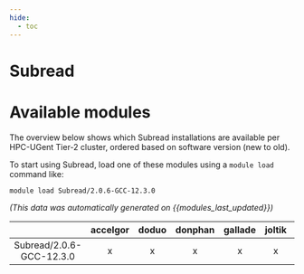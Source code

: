 ```yaml
---
hide:
  - toc
---
```


Subread
=======

# Available modules


The overview below shows which Subread installations are available per HPC-UGent Tier-2 cluster, ordered based on software version (new to old).

To start using Subread, load one of these modules using a `module load` command like:

```shell
module load Subread/2.0.6-GCC-12.3.0
```

*(This data was automatically generated on {{modules_last_updated}})*

| |accelgor|doduo|donphan|gallade|joltik|litleo|shinx|
| :---: | :---: | :---: | :---: | :---: | :---: | :---: | :---: |
|Subread/2.0.6-GCC-12.3.0|x|x|x|x|x|x|x|
